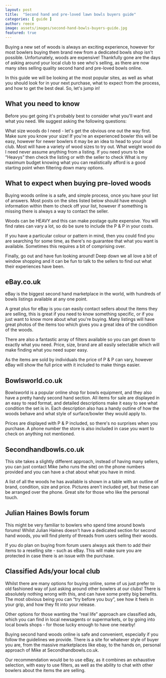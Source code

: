```yaml
---
layout: post
title:  "Second hand and pre-loved lawn bowls buyers guide"
categories: [ guide ]
author: reece
image: assets/images/second-hand-bowls-buyers-guide.jpg
featured: true
---
```


Buying a new set of woods is always an exciting experience, however for most bowlers buying them brand new from a dedicated bowls shop isn't possible. Unfortunately, woods are expensive! Thankfully gone are the days of asking around your local club to see who's selling, as there are now many sites selling quality second hand and pre-loved bowls online.

In this guide we will be looking at the most popular sites, as well as what you should look for in your next purchase, what to expect from the process, and how to get the best deal. So, let's jump in!

## What you need to know

Before you get going it's probably best to consider what you'll want and what you need. We suggest asking the following questions:

What size woods do I need - let's get the obvious one out the way first. Make sure you know your size! If you're an experienced bowler this will be easy, however for newer bowlers it may be an idea to head to your local club. Most will have a variety of wood sizes to try out.
What weight wood do I need never assume anything from a listing. If you need yours to be “Heavys” then check the listing or with the seller to check
What is my maximum budget knowing what you can realistically afford is a good starting point when filtering down many options.


## What to expect when buying pre-loved woods

Buying woods online is a safe, and simple process, once you have your list of answers. Most posts on the sites listed below should have enough information within them to check off your list, however if something is missing there is always a way to contact the seller.

Woods can be HEAVY and this can make postage quite expensive. You will find rates can vary a lot, so do be sure to include the P & P in your costs.

If you have a particular colour or pattern in mind, then you could find you are searching for some time, as there's no guarantee that what you want is available. Sometimes this requires a bit of comprising over.

Finally, go out and have fun looking around! Deep down we all love a bit of window shopping and it can be fun to talk to the sellers to find out what their experiences have been.

## eBay.co.uk

eBay is the biggest second hand marketplace in the world, with hundreds of bowls listings available at any one point.

A great plus for eBay is you can easily contact sellers about the items they are selling, this is great if you need to know something specific, or if you just want to know more about what you're buying. Many listings will have great photos of the items too which gives you a great idea of the condition of the woods.

There are also a fantastic array of filters available so you can get down to exactly what you need. Price, size, brand are all easily selectable which will make finding what you need super easy.

As the items are sold by individuals the price of P & P can vary, however eBay will show the full price with it included to make things easier.

## Bowlsworld.co.uk

Bowlsworld is a popular online shop for bowls equipment, and they also have a pretty handy second hand section. All items for sale are displayed in an easy to read format, and detailed descriptions make it easy to see what condition the set is in. Each description also has a handy outline of how the woods behave and what style of surface/bowler they would apply to.

Prices are displayed with P & P included, so there's no surprises when you purchase. A phone number the store is also included in case you want to check on anything not mentioned.

## Secondhandbowls.co.uk

This site takes a slightly different approach, instead of having many sellers, you can just contact Mike (who runs the site) on the phone numbers provided and you can have a chat about what you have in mind.

 A list of all the woods he has available is shown in a table with an outline of brand, condition, size and price. Pictures aren't included yet, but these can be arranged over the phone. Great site for those who like the personal touch.

## Julian Haines Bowls forum

This might be very familiar to bowlers who spend time around bowls forums! Whilst Julian Haines doesn't have a dedicated section for second hand woods, you will find plenty of threads from users selling their woods.

If you do plan on buying from forum users always ask them to add their items to a reselling site - such as eBay. This will make sure you are protected in case there is an issue with the purchase.

## Classified Ads/your local club

Whilst there are many options for buying online, some of us just prefer to old fashioned way of just asking around other bowlers at our clubs! There is absolutely nothing wrong with this, and can have some pretty big benefits. The most obvious being you can “try before you buy”, see how it feels in your grip, and how they fit into your release.

Other options for those wanting the “real life” approach are classified ads, which you can find in local newsagents or supermarkets, or by going into local bowls shops - for those lucky enough to have one nearby!


Buying second hand woods online is safe and convenient, especially if you follow the guidelines we provide. There is a site for whatever style of buyer you are, from the massive marketplaces like ebay, to the hands on, personal approach of Mike at Secondhandbowls.co.uk.

Our recommendation would be to use eBay, as it combines an exhaustive selection, with easy to use filters, as well as the ability to chat with other bowlers about the items the are selling.
